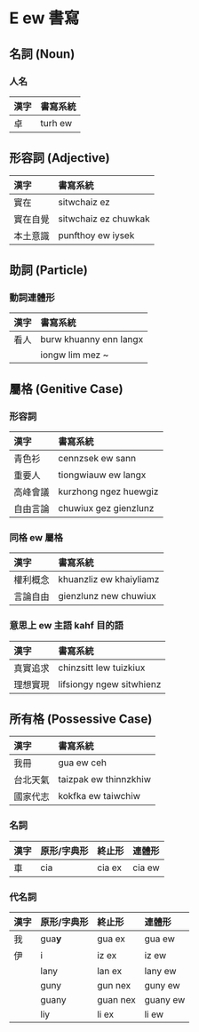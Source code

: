 # E ew 書寫

## 名詞 (Noun)

### 人名

| 漢字 | 書寫系統 |
| :--- | :--- |
| 卓 | turh ew |

## 形容詞 (Adjective)

| 漢字 | 書寫系統 |
| :--- | :--- |
| 實在 | sitwchaiz ez |
| 實在自覺 | sitwchaiz ez chuwkak |
| 本土意識 | punfthoy ew iysek |

## 助詞 (Particle)

### 動詞連體形

| 漢字 | 書寫系統 |
| :--- | :--- |
| 看人 | burw khuanny enn langx |
|| iongw lim mez ~ |

## 屬格 (Genitive Case)

### 形容詞

| 漢字 | 書寫系統 |
| :--- | :--- |
| 青色衫 | cennzsek ew sann |
| 重要人 | tiongwiauw ew langx |
| 高峰會議 | kurzhong ngez huewgiz |
| 自由言論 | chuwiux gez gienzlunz |

### 同格 ew 屬格

| 漢字 | 書寫系統 |
| :--- | :--- |
| 權利概念 | khuanzliz ew khaiyliamz |
| 言論自由 | gienzlunz new chuwiux |

### 意思上 ew 主語 kahf 目的語

| 漢字 | 書寫系統 |
| :--- | :--- |
| 真實追求 | chinzsitt lew tuizkiux |
| 理想實現 | lifsiongy ngew sitwhienz |

## 所有格 (Possessive Case)

| 漢字 | 書寫系統 |
| :--- | :--- |
| 我冊 | gua ew ceh |
| 台北天氣 | taizpak ew thinnzkhiw |
| 國家代志 | kokfka ew taiwchiw |

### 名詞

| 漢字 | 原形/字典形 | 終止形 | 連體形 |
| :--- | :--- | :--- | :--- |
| 車 | cia | cia ex | cia ew |

### 代名詞

| 漢字 | 原形/字典形 | 終止形 | 連體形 |
| :--- | :--- | :--- | :--- |
| 我 | gua**y** | gua ex | gua ew |
| 伊 | i | iz ex | iz ew |
|| lany | lan ex | lany ew |
|| guny | gun nex | guny ew |
|| guany | guan nex | guany ew |
|| liy | li ex | li ew |
